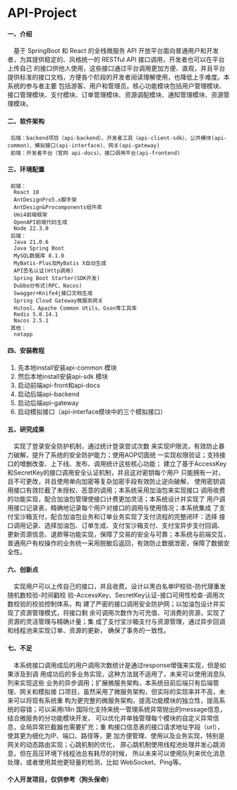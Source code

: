 # API-Project

#### 一、介绍
&emsp;基于 SpringBoot 和 React 的全栈微服务 API 开放平台面向普通用户和开发者，为其提供稳定的、风格统一的 RESTful API 接口调用，开发者也可以在平台上传自己
的接口供他人使用，这些接口通过平台调用更加方便、直观，并且平台提供标准的接口文档，方便各个阶段的开发者阅读理解使用，也降低上手难度。本系统的参与者主要
包括游客、用户和管理员。核心功能模块包括用户管理模块、接口管理模块、支付模块、订单管理模块、资源调配模块、通知管理模块、资源管理模块。

#### 二、软件架构
```
 后端：backend项目（api-backend）、开发者工具（api-client-sdk）、公共模块(api-common)、模拟接口(api-interface)、网关(api-gateway)  
 前端：开发者平台（官网 api-docs）、接口调用平台(api-frontend)
```

#### 三、环境配置
```
 前端：  
  React 18  
  AntDesignPro5.x脚手架  
  AntDesign&Procomponents组件库  
  Umi4前端框架  
  OpenAPI前端代码生成  
  Node 22.3.0  
 后端：  
  Java 21.0.6  
  Java Spring Boot  
  MySQL数据库 8.1.0  
  MyBatis-Plus及MyBatis X自动生成  
  API签名认证(Http调用)  
  Spring Boot Starter(SDK开发)  
  Dubbo分布式(RPC、Nacos)  
  Swagger+Knife4j接口文档生成  
  Spring Cloud Gateway微服务网关  
  Hutool、Apache Common Utils、Gson等工具库  
  Redis 5.0.14.1  
  Nacos 2.5.1  
 其他：  
  natapp  
```
 
#### 四、安装教程

 1. 先本地install安装api-common 模块  
 2. 然后本地install安装api-sdk 模块  
 3. 启动前端api-front和api-docs  
 4. 启动后端api-backend  
 5. 启动后端api-gateway  
 6. 启动模拟接口（api-interface模块中的三个模拟接口）  

#### 五、研究成果
&emsp;实现了登录安全防护机制，通过统计登录尝试次数
来实现IP限流，有效防止暴力破解，提升了系统的安全防护能力；使用AOP切面统
一实现权限验证；支持接口的增删改查、上下线、发布、调用统计这些核心功能；
建立了基于AccessKey和SecretKey的接口调用安全认证机制，并且这对密钥每个用户
只能拥有一对，且不可更改，并且使用单向加密等复杂加密手段有效防止逆向破解，
使用密钥调用接口有效拦截了未授权、恶意的调用；本系统采用加油包来实现接口
调用收费的功能实现，配合加油包管理使接口计费更加灵活；本系统设计并实现了
用户调用接口记录表，精确地记录每个用户对接口的调用与使用情况；本系统集成
了支付宝沙箱支付，配合加油包业务和订单业务实现了支付流程的完整闭环：选择
接口调用记录、选择加油包、订单生成、支付宝沙箱支付、支付宝异步支付回调、
更新资源信息、退款等功能实现，保障了交易的安全与可靠；本系统与前端交互，
普通用户有权操作的业务统一采用脱敏后返回，有效防止数据泄密，保障了数据安
全性。

#### 六、创新点
&emsp;实现用户可以上传自己的接口，并且收费。设计以黑白名单IP校验-防代理重发随机数校验-时间戳校
验-AccessKey、SecretKey认证-接口可用性检查-调用次数校验的校验控制体系，构
建了严密的接口调用安全防护网；以加油包设计并实现了资源管理模式，将接口剩
余可调用次数作为可充值、可消费的资源，实现了资源的灵活管理与精确计量；集
成了支付宝沙箱支付与资源管理，通过异步回调和线程池来实现订单、资源的更新，
确保了事务的一致性。

#### 七、不足
&emsp;本系统接口调用成后的用户调用次数统计是通过response增强来实现，但是如果涉及到调
用成功后的多业务实现，这种方法就不适用了，未来可以使用消息队列来实现这些
业务的异步调用；扩展微服务架构，本系统目前后端只有后端管理、网关和模拟接
口项目，虽然采用了微服务架构，但实际的实现率并不高，未来可以将现有系统重
构为更完整的微服务架构，提高功能模块的独立性，提高系统的容错；可以采用i18n
国际化支持来统一管理系统异常抛出的message信息，结合微服务的分功能模块开发，
可以优化并单独管理每个模块的自定义异常信息，全局异常拦截器也需要扩充；重
构接口信息表的接口请求地址字段（url），使其更为细化为IP、端口、路径等，更
加方便管理、使用以及业务实现，特别是网关的动态路由实现；心跳机制的优化，
原心跳机制使用线程池处理并发心跳消息，但在高压环境下线程池总有耗尽的时候，
所以未来可以使用队列来优化消息处理，或者使用其他更轻量的检测，比如
WebSocket、Ping等。

#### 个人开发项目，仅供参考（狗头保命）
